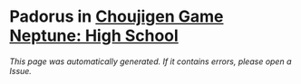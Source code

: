 # Padorus in [Choujigen Game Neptune: High School](https://myanimelist.net/manga/42749/Choujigen_Game_Neptune__High_School)

###### This page was automatically generated. If it contains errors, please open a Issue.
